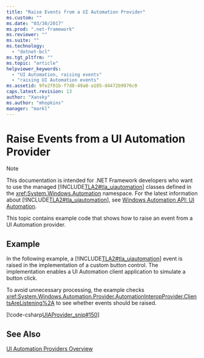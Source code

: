 ```yaml
---
title: "Raise Events from a UI Automation Provider"
ms.custom: ""
ms.date: "03/30/2017"
ms.prod: ".net-framework"
ms.reviewer: ""
ms.suite: ""
ms.technology: 
  - "dotnet-bcl"
ms.tgt_pltfrm: ""
ms.topic: "article"
helpviewer_keywords: 
  - "UI Automation, raising events"
  - "raising UI Automation events"
ms.assetid: 9fe2f01b-f7d8-49a8-a185-d4472b9976c0
caps.latest.revision: 13
author: "Xansky"
ms.author: "mhopkins"
manager: "markl"
---
```

# Raise Events from a UI Automation Provider
> [!NOTE]
>  This documentation is intended for .NET Framework developers who want to use the managed [!INCLUDE[TLA2#tla_uiautomation](../../../includes/tla2sharptla-uiautomation-md.md)] classes defined in the <xref:System.Windows.Automation> namespace. For the latest information about [!INCLUDE[TLA2#tla_uiautomation](../../../includes/tla2sharptla-uiautomation-md.md)], see [Windows Automation API: UI Automation](http://go.microsoft.com/fwlink/?LinkID=156746).  
  
 This topic contains example code that shows how to raise an event from a UI Automation provider.  
  
## Example  
 In the following example, a [!INCLUDE[TLA2#tla_uiautomation](../../../includes/tla2sharptla-uiautomation-md.md)] event is raised in the implementation of a custom button control. The implementation enables a UI Automation client application to simulate a button click.  
  
 To avoid unnecessary processing, the example checks <xref:System.Windows.Automation.Provider.AutomationInteropProvider.ClientsAreListening%2A> to see whether events should be raised.  
  
 [!code-csharp[UIAProvider_snip#150](../../../samples/snippets/csharp/VS_Snippets_Wpf/UIAProvider_snip/CSharp/FragmentRoot.cs#150)]  
  
## See Also  
 [UI Automation Providers Overview](../../../docs/framework/ui-automation/ui-automation-providers-overview.md)
